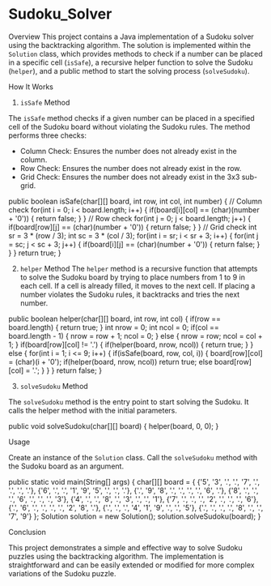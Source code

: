 # Sudoku_Solver


Overview
This project contains a Java implementation of a Sudoku solver using the backtracking algorithm. The solution is implemented within the `Solution` class, which provides methods to check if a number can be placed in a specific cell (`isSafe`), a recursive helper function to solve the Sudoku (`helper`), and a public method to start the solving process (`solveSudoku`).



How It Works

1. `isSafe` Method

The `isSafe` method checks if a given number can be placed in a specified cell of the Sudoku board without violating the Sudoku rules. The method performs three checks:

* Column Check: Ensures the number does not already exist in the column.
* Row Check: Ensures the number does not already exist in the row.
* Grid Check: Ensures the number does not already exist in the 3x3 sub-grid.


public boolean isSafe(char[][] board, int row, int col, int number) {
    // Column check
    for(int i = 0; i < board.length; i++) {
        if(board[i][col] == (char)(number + '0')) {
            return false;
        }
    }
    // Row check
    for(int j = 0; j < board.length; j++) {
        if(board[row][j] == (char)(number + '0')) {
            return false;
        }
    }
    // Grid check
    int sr = 3 * (row / 3);
    int sc = 3 * (col / 3);
    for(int i = sr; i < sr + 3; i++) {
        for(int j = sc; j < sc + 3; j++) {
            if(board[i][j] == (char)(number + '0')) {
                return false;
            }
        }
    }
    return true;
}

2. `helper` Method
The `helper` method is a recursive function that attempts to solve the Sudoku board by trying to place numbers from 1 to 9 in each cell. If a cell is already filled, it moves to the next cell. If placing a number violates the Sudoku rules, it backtracks and tries the next number.



public boolean helper(char[][] board, int row, int col) {
    if(row == board.length) {
        return true;
    }
    int nrow = 0;
    int ncol = 0;
    if(col == board.length - 1) {
        nrow = row + 1;
        ncol = 0;
    } else {
        nrow = row;
        ncol = col + 1;
    }
    if(board[row][col] != '.') {
        if(helper(board, nrow, ncol)) {
            return true;
        }
    } else {
        for(int i = 1; i <= 9; i++) {
            if(isSafe(board, row, col, i)) {
                board[row][col] = (char)(i + '0');
                if(helper(board, nrow, ncol))
                    return true;
                else
                    board[row][col] = '.';
            }
        }
    }
    return false;
}

3. `solveSudoku` Method

The `solveSudoku` method is the entry point to start solving the Sudoku. It calls the helper method with the initial parameters.



public void solveSudoku(char[][] board) {
    helper(board, 0, 0);
}



Usage


Create an instance of the `Solution` class.
Call the `solveSudoku` method with the Sudoku board as an argument.



public static void main(String[] args) {
    char[][] board = {
        {'5', '3', '.', '.', '7', '.', '.', '.', '.'},
        {'6', '.', '.', '1', '9', '5', '.', '.', '.'},
        {'.', '9', '8', '.', '.', '.', '.', '6', '.'},
        {'8', '.', '.', '.', '6', '.', '.', '.', '3'},
        {'4', '.', '.', '8', '.', '3', '.', '.', '1'},
        {'7', '.', '.', '.', '2', '.', '.', '.', '6'},
        {'.', '6', '.', '.', '.', '.', '2', '8', '.'},
        {'.', '.', '.', '4', '1', '9', '.', '.', '5'},
        {'.', '.', '.', '.', '8', '.', '.', '7', '9'}
    };
    Solution solution = new Solution();
    solution.solveSudoku(board);
}


Conclusion

This project demonstrates a simple and effective way to solve Sudoku puzzles using the backtracking algorithm. The implementation is straightforward and can be easily extended or modified for more complex variations of the Sudoku puzzle.
